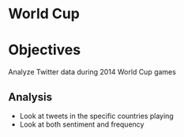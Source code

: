 World Cup
=========

# Objectives
Analyze Twitter data during 2014 World Cup games

## Analysis
* Look at tweets in the specific countries playing
* Look at both sentiment and frequency
